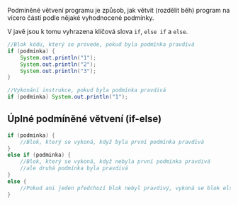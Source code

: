 Podmíněné větvení programu je způsob, jak větvit (rozdělit běh) program na vícero částí podle nějaké vyhodnocené podmínky.

V javě jsou k tomu vyhrazena klíčová slova `if`, `else if` a `else`.

```java
//Blok kódu, který se provede, pokud byla podmínka pravdivá
if (podminka) {
	System.out.println("1");
	System.out.println("2");
	System.out.println("3");
}

//Vykonání instrukce, pokud byla podmínka pravdivá
if (podminka) System.out.println("1");

```


## Úplné podmíněné větvení (if-else)


```java
if (podminka) {
	//Blok, který se vykoná, když byla první podmínka pravdivá
}
else if (podminka) {
	//Blok, který se vykoná, když nebyla první podmínka pravdivá
	//ale druhá podmínka byla pravdivá
}
else {
	//Pokud ani jeden předchozí blok nebyl pravdivý, vykoná se blok else
}
```